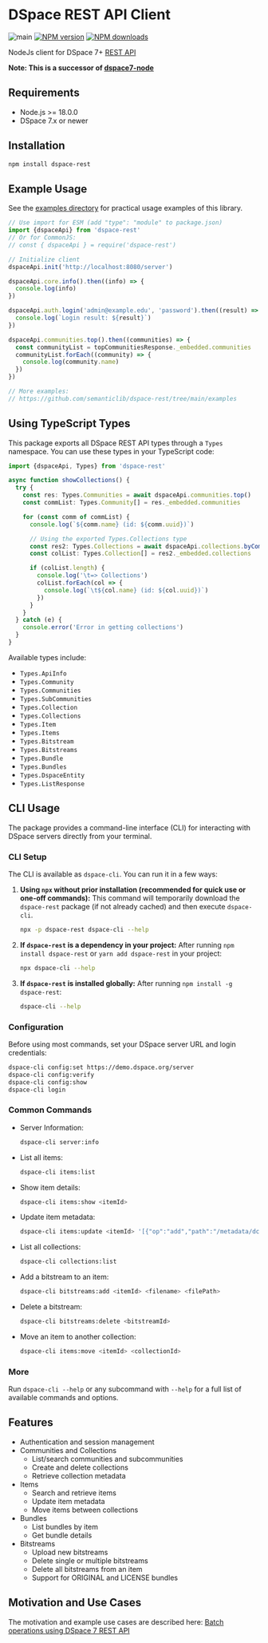 # DSpace REST API Client

![main](https://github.com/semanticlib/dspace-rest/actions/workflows/node.js.yml/badge.svg)
[![NPM version](https://img.shields.io/npm/v/dspace-rest.svg)](https://npmjs.org/package/dspace-rest)
[![NPM downloads](https://img.shields.io/npm/dm/dspace-rest.svg)](https://npmjs.org/package/dspace-rest)

NodeJs client for DSpace 7+ [REST API](https://github.com/DSpace/RestContract)

**Note: This is a successor of [dspace7-node](https://github.com/semanticlib/dspace7-node)**

## Requirements

- Node.js >= 18.0.0
- DSpace 7.x or newer

## Installation

```bash
npm install dspace-rest
```

## Example Usage

See the [examples directory](https://github.com/semanticlib/dspace-rest/tree/main/examples) for practical usage examples
of this library.

```js
// Use import for ESM (add "type": "module" to package.json)
import {dspaceApi} from 'dspace-rest'
// Or for CommonJS:
// const { dspaceApi } = require('dspace-rest')

// Initialize client
dspaceApi.init('http://localhost:8080/server')

dspaceApi.core.info().then((info) => {
  console.log(info)
})

dspaceApi.auth.login('admin@example.edu', 'password').then((result) => {
  console.log(`Login result: ${result}`)
})

dspaceApi.communities.top().then((communities) => {
  const communityList = topCommunitiesResponse._embedded.communities
  communityList.forEach((community) => {
    console.log(community.name)
  })
})

// More examples:
// https://github.com/semanticlib/dspace-rest/tree/main/examples
```

## Using TypeScript Types

This package exports all DSpace REST API types through a `Types` namespace. You can use these types in your TypeScript
code:

```typescript
import {dspaceApi, Types} from 'dspace-rest'

async function showCollections() {
  try {
    const res: Types.Communities = await dspaceApi.communities.top()
    const commList: Types.Community[] = res._embedded.communities

    for (const comm of commList) {
      console.log(`${comm.name} (id: ${comm.uuid})`)

      // Using the exported Types.Collections type
      const res2: Types.Collections = await dspaceApi.collections.byComId(comm.uuid)
      const colList: Types.Collection[] = res2._embedded.collections

      if (colList.length) {
        console.log('\t=> Collections')
        colList.forEach(col => {
          console.log(`\t${col.name} (id: ${col.uuid})`)
        })
      }
    }
  } catch (e) {
    console.error('Error in getting collections')
  }
}
```

Available types include:

- `Types.ApiInfo`
- `Types.Community`
- `Types.Communities`
- `Types.SubCommunities`
- `Types.Collection`
- `Types.Collections`
- `Types.Item`
- `Types.Items`
- `Types.Bitstream`
- `Types.Bitstreams`
- `Types.Bundle`
- `Types.Bundles`
- `Types.DspaceEntity`
- `Types.ListResponse`

## CLI Usage

The package provides a command-line interface (CLI) for interacting with DSpace servers directly from your terminal.

### CLI Setup

The CLI is available as `dspace-cli`. You can run it in a few ways:

1. **Using `npx` without prior installation (recommended for quick use or one-off commands):**
   This command will temporarily download the `dspace-rest` package (if not already cached) and then execute
   `dspace-cli`.
   ```bash
   npx -p dspace-rest dspace-cli --help
   ```

2. **If `dspace-rest` is a dependency in your project:**
   After running `npm install dspace-rest` or `yarn add dspace-rest` in your project:
   ```bash
   npx dspace-cli --help
   ```

3. **If `dspace-rest` is installed globally:**
   After running `npm install -g dspace-rest`:
   ```bash
   dspace-cli --help
   ```

### Configuration

Before using most commands, set your DSpace server URL and login credentials:

```bash
dspace-cli config:set https://demo.dspace.org/server
dspace-cli config:verify
dspace-cli config:show
dspace-cli login
```

### Common Commands

- Server Information:
  ```bash
  dspace-cli server:info
  ```
- List all items:
  ```bash
  dspace-cli items:list
  ```
- Show item details:
  ```bash
  dspace-cli items:show <itemId>
  ```
- Update item metadata:
  ```bash
  dspace-cli items:update <itemId> '[{"op":"add","path":"/metadata/dc.title","value":[{"value":"New Title"}]}]'
  ```
- List all collections:
  ```bash
  dspace-cli collections:list
  ```
- Add a bitstream to an item:
  ```bash
  dspace-cli bitstreams:add <itemId> <filename> <filePath>
  ```
- Delete a bitstream:
  ```bash
  dspace-cli bitstreams:delete <bitstreamId>
  ```
- Move an item to another collection:
  ```bash
  dspace-cli items:move <itemId> <collectionId>
  ```

### More

Run `dspace-cli --help` or any subcommand with `--help` for a full list of available commands and options.

## Features

- Authentication and session management
- Communities and Collections
  - List/search communities and subcommunities
  - Create and delete collections
  - Retrieve collection metadata
- Items
  - Search and retrieve items
  - Update item metadata
  - Move items between collections
- Bundles
  - List bundles by item
  - Get bundle details
- Bitstreams
  - Upload new bitstreams
  - Delete single or multiple bitstreams
  - Delete all bitstreams from an item
  - Support for ORIGINAL and LICENSE bundles

## Motivation and Use Cases

The motivation and example use cases are described here:
[Batch operations using DSpace 7 REST API](https://www.semanticconsulting.com/blog/batch-operations-using-dspace-7-rest-api)
